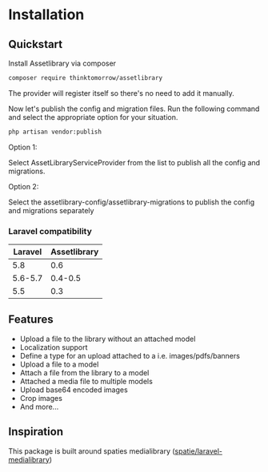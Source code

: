 # Installation

## Quickstart
Install Assetlibrary via composer

```bash
composer require thinktomorrow/assetlibrary
```

The provider will register itself so there's no need to add it manually.

Now let's publish the config and migration files.
Run the following command and select the appropriate option for your situation.

```bash
php artisan vendor:publish
```

Option 1:

Select AssetLibraryServiceProvider from the list to publish all the config and migrations.

Option 2:

Select the assetlibrary-config/assetlibrary-migrations to publish the config and migrations separately

### Laravel compatibility

| Laravel  | Assetlibrary  |
|---|---|
| 5.8  | 0.6  |
| 5.6-5.7  | 0.4-0.5  |
| 5.5  | 0.3  |

## Features
- Upload a file to the library without an attached model
- Localization support
- Define a type for an upload attached to a i.e. images/pdfs/banners 
- Upload a file to a model
- Attach a file from the library to a model
- Attached a media file to multiple models
- Upload base64 encoded images
- Crop images
- And more...

## Inspiration
This package is built around spaties medialibrary 
(<a target="_blank" href="https://github.com/spatie/laravel-medialibrary">spatie/laravel-medialibrary</a>)